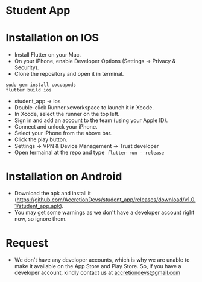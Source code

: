 # Student App


# Installation on IOS
- Install Flutter on your Mac.
- On your iPhone, enable Developer Options (Settings -> Privacy & Security).
- Clone the repository and open it in terminal.
```
sudo gem install cocoapods
flutter build ios
```
- student_app -> ios
- Double-click Runner.xcworkspace to launch it in Xcode.
- In Xcode, select the runner on the top left.
- Sign in and add an account to the team (using your Apple ID).
- Connect and unlock your iPhone.
- Select your iPhone from the above bar.
- Click the play button.
- Settings -> VPN & Device Management -> Trust developer
- Open termainal at the repo and type  `flutter run --release`

# Installation on Android 
- Download the apk and install it (https://github.com/AccretionDevs/student_app/releases/download/v1.0.1/student_app.apk). 
- You may get some warnings as we don't have a developer account right now, so ignore them.

# Request
- We don't have any developer accounts, which is why we are unable to make it available on the App Store and Play Store. So, if you have a developer account, kindly contact us at accretiondevs@gmail.com
